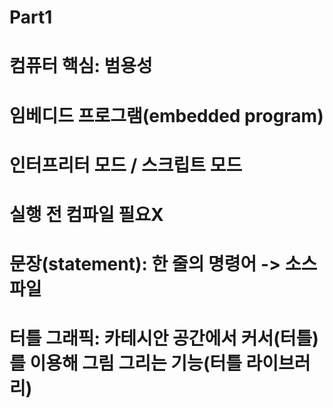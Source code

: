 # Part1
# 컴퓨터 핵심: 범용성
# 임베디드 프로그램(embedded program)
# 인터프리터 모드 / 스크립트 모드
# 실행 전 컴파일 필요X
# 문장(statement): 한 줄의 명령어 -> 소스 파일
# 터틀 그래픽: 카테시안 공간에서 커서(터틀)를 이용해 그림 그리는 기능(터틀 라이브러리)
